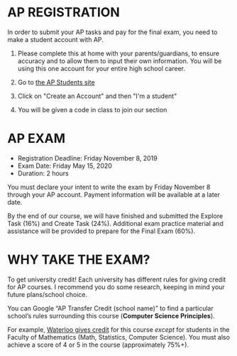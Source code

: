 # AP REGISTRATION
In order to submit your AP tasks and pay for the final exam, you need to make a student account with AP.  

1) Please complete this at home with your parents/guardians, to ensure accuracy and to allow them to input their own information.  You will be using this one account for your entire high school career.

2) Go to [the AP Students site](https://apstudents.collegeboard.org/)

3) Click on "Create an Account" and then "I'm a student"

4) You will be given a code in class to join our section


# AP EXAM

* Registration Deadline: Friday November 8, 2019
* Exam Date: Friday May 15, 2020
* Duration: 2 hours

You must declare your intent to write the exam by Friday November 8 through your AP account.  Payment information will be available at a later date.

By the end of our course, we will have finished and submitted the Explore Task (16%) and Create Task (24%).  Additional exam practice material and assistance will be provided to prepare for the Final Exam (60%).

# WHY TAKE THE EXAM?

To get university credit!  Each university has different rules for giving credit for AP courses.  I recommend you do some research, keeping in mind your future plans/school choice.  

You can Google “AP Transfer Credit (school name)” to find a particular school’s rules surrounding this course (**Computer Science Principles**).

For example, [Waterloo gives credit](https://uwaterloo.ca/future-students/admissions/ap-transfer-credit) for this course _except_ for students in the Faculty of Mathematics (Math, Statistics, Computer Science).  You must also achieve a score of 4 or 5 in the course (approximately 75%+).

